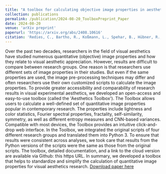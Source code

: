 ```yaml
---
title: "A toolbox for calculating objective image properties in aesthetics research"
collection: publications
permalink: /publication/2024-08-20_ToolboxPreprint_Paper
date: 2024-08-20
venue: 'arXiv preprint'
paperurl: 'https://arxiv.org/abs/2408.10616'
citation: 'Redies, C., Bartho, R., Koßmann, L., Spehar, B., Hübner, R., Wagemans, J., & Hayn-Leichsenring, G. U. (2024). A toolbox for calculating objective image properties in aesthetics research. arXiv preprint arXiv:2408.10616..'
---
```

Over the past two decades, researchers in the field of visual aesthetics have studied numerous quantitative (objective) image properties and how they relate to visual aesthetic appreciation. However, results are difficult to compare between research groups. One reason is that researchers use different sets of image properties in their studies. But even if the same properties are used, the image pre-processing techniques may differ and often researchers use their own customized scripts to calculate the image properties. To provide greater accessibility and comparability of research results in visual experimental aesthetics, we developed an open-access and easy-to-use toolbox (called the 'Aesthetics Toolbox'). The Toolbox allows users to calculate a well-defined set of quantitative image properties popular in contemporary research. The properties include lightness and color statistics, Fourier spectral properties, fractality, self-similarity, symmetry, as well as different entropy measures and CNN-based variances. Compatible with most devices, the Toolbox provides an intuitive click-and-drop web interface. In the Toolbox, we integrated the original scripts of four different research groups and translated them into Python 3. To ensure that results were consistent across analyses, we took care that results from the Python versions of the scripts were the same as those from the original scripts. The toolbox, detailed documentation, and a link to the cloud version are available via Github: this https URL. In summary, we developed a toolbox that helps to standardize and simplify the calculation of quantitative image properties for visual aesthetics research. 
[Download paper here](https://arxiv.org/abs/2408.10616)